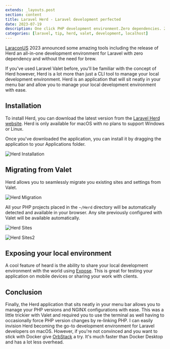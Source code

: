 ```yaml
---
extends: _layouts.post
section: content
title: Laravel Herd - Laravel development perfected
date: 2023-07-19
description: One click PHP development environment.Zero dependencies. Zero headaches.
categories: [laravel, tip, herd, valet, development, localhost]
---
```


[LaraconUS](https://twitter.com/hashtag/LaraconUS?src=hashtag_click) 2023 announced some amazing tools including the release of Herd an all-in-one development environment for Laravel with zero dependency and without the need for brew.

If you've used Laravel Valet before, you'll be familiar with the concept of Herd however, Herd is a lot more than just a CLI tool to manage your local development environment. Herd is an
application that will sit neatly in your menu bar and allow you to manage your local development environment with ease.

## Installation

To install Herd, you can download the latest version from the [Laravel Herd website](https://herd.laravel.com). Herd is only available for macOS with no plans to support Windows or Linux.

Once you've downloaded the application, you can install it by dragging the application to your Applications folder.

![Herd Installation](https://i.imgur.com/YRBmXbe.png)

## Migrating from Valet

Herd allows you to seamlessly migrate you existing sites and settings from Valet.

![Herd Migration](https://i.imgur.com/RUILgQu.png)

All your PHP projects placed in the `~/Herd` directory will be automatically detected and available in your browser. Any site previously configured with Valet will be available automatically.

![Herd Sites](https://i.imgur.com/hAeDo9B.png)

![Herd Sites2](https://i.imgur.com/J8aZjZK.png)

## Exposing your local environment

A cool feature of heard is the ability to share your local development environment with the world using [Expose](https://expose.dev/). This is great for testing your application on mobile devices or sharing your work with clients.

## Conclusion

Finally, the Herd application that sits neatly in your menu bar allows you to manage your PHP versions and NGINX configurations with ease. This was a little trickier with Valet and required you to use the terminal as well having to occasionally force PHP version changes by re-linking PHP.
I can easily invision Herd becoming the go-to development environment for Laravel developers on macOS. However, if you're not convinced and you want to stick with Docker give [OrbStack](https://orbstack.dev/) a try. It's much faster than Docker Desktop and has a lot less overhead.



